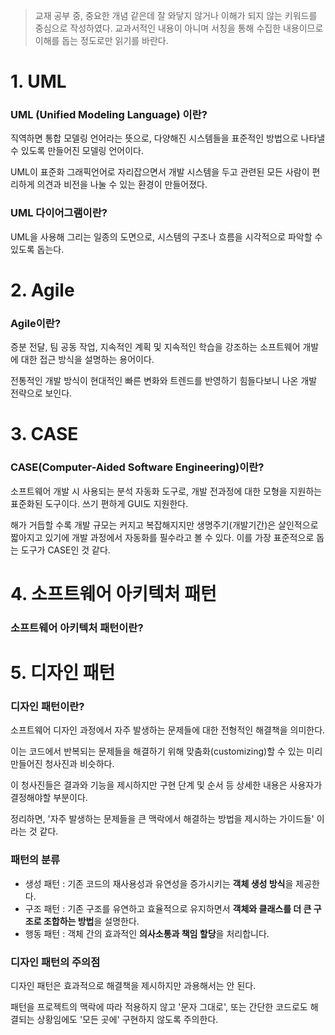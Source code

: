 > 교재 공부 중, 중요한 개념 같은데 잘 와닿지 않거나 이해가 되지 않는 키워드를 중심으로 작성하였다. 교과서적인 내용이 아니며 서칭을 통해 수집한 내용이므로 이해를 돕는 정도로만 읽기를 바란다.

# 1. UML
### UML (Unified Modeling Language) 이란?
직역하면 통합 모델링 언어라는 뜻으로, 다양해진 시스템들을 표준적인 방법으로 나타낼 수 있도록 만들어진 모델링 언어이다.

UML이 표준화 그래픽언어로 자리잡으면서 개발 시스템을 두고 관련된 모든 사람이 편리하게 의견과 비전을 나눌 수 있는 환경이 만들어졌다.

### UML 다이어그램이란?
UML을 사용해 그리는 일종의 도면으로, 시스템의 구조나 흐름을 시각적으로 파악할 수 있도록 돕는다.

# 2. Agile
### Agile이란?
증분 전달, 팀 공동 작업, 지속적인 계획 및 지속적인 학습을 강조하는 소프트웨어 개발에 대한 접근 방식을 설명하는 용어이다.

전통적인 개발 방식이 현대적인 빠른 변화와 트렌드를 반영하기 힘들다보니 나온 개발 전략으로 보인다.

# 3. CASE
### CASE(Computer-Aided Software Engineering)이란?
소프트웨어 개발 시 사용되는 분석 자동화 도구로, 개발 전과정에 대한 모형을 지원하는 표준화된 도구이다. 쓰기 편하게 GUI도 지원한다.

해가 거듭할 수록 개발 규모는 커지고 복잡해지지만 생명주기(개발기간)은 살인적으로 짧아지고 있기에 개발 과정에서 자동화를 필수라고 볼 수 있다. 이를 가장 표준적으로 돕는 도구가 CASE인 것 같다.

# 4. 소프트웨어 아키텍처 패턴
### 소프트웨어 아키텍처 패턴이란?


# 5. 디자인 패턴
### 디자인 패턴이란?

소프트웨어 디자인 과정에서 자주 발생하는 문제들에 대한 전형적인 해결책을 의미한다.

이는 코드에서 반복되는 문제들을 해결하기 위해 맞춤화(customizing)할 수 있는 미리 만들어진 청사진과 비슷하다.

이 청사진들은 결과와 기능을 제시하지만 구현 단계 및 순서 등 상세한 내용은 사용자가 결정해야할 부분이다.

정리하면, '자주 발생하는 문제들을 큰 맥락에서 해결하는 방법을 제시하는 가이드들' 이라는 것 같다.

### 패턴의 분류

- 생성 패턴 : 기존 코드의 재사용성과 유연성을 증가시키는 **객체 생성 방식**을 제공한다.
- 구조 패턴 : 기존 구조를 유연하고 효율적으로 유지하면서 **객체와 클래스를 더 큰 구조로 조합하는 방법**을 설명한다.
- 행동 패턴 : 객체 간의 효과적인 **의사소통과 책임 할당**을 처리합니다.

### 디자인 패턴의 주의점

디자인 패턴은 효과적으로 해결책을 제시하지만 과용해서는 안 된다. 

패턴을 프로젝트의 맥락에 따라 적용하지 않고 '문자 그대로', 또는 간단한 코드로도 해결되는 상황임에도 '모든 곳에' 구현하지 않도록 주의한다.
